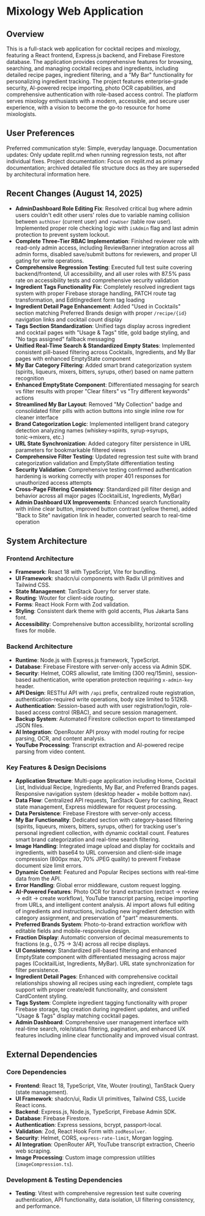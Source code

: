 # Mixology Web Application

## Overview
This is a full-stack web application for cocktail recipes and mixology, featuring a React frontend, Express.js backend, and Firebase Firestore database. The application provides comprehensive features for browsing, searching, and managing cocktail recipes and ingredients, including detailed recipe pages, ingredient filtering, and a "My Bar" functionality for personalizing ingredient tracking. The project features enterprise-grade security, AI-powered recipe importing, photo OCR capabilities, and comprehensive authentication with role-based access control. The platform serves mixology enthusiasts with a modern, accessible, and secure user experience, with a vision to become the go-to resource for home mixologists.

## User Preferences
Preferred communication style: Simple, everyday language.
Documentation updates: Only update replit.md when running regression tests, not after individual fixes.
Project documentation: Focus on replit.md as primary documentation; archived detailed file structure docs as they are superseded by architectural information here.

## Recent Changes (August 14, 2025)
- **AdminDashboard Role Editing Fix**: Resolved critical bug where admin users couldn't edit other users' roles due to variable naming collision between `authUser` (current user) and `rowUser` (table row user). Implemented proper role checking logic with `isAdmin` flag and last admin protection to prevent system lockout.
- **Complete Three-Tier RBAC Implementation**: Finished reviewer role with read-only admin access, including ReviewBanner integration across all admin forms, disabled save/submit buttons for reviewers, and proper UI gating for write operations.
- **Comprehensive Regression Testing**: Executed full test suite covering backend/frontend, UI accessibility, and all user roles with 87.5% pass rate on accessibility tests and comprehensive security validation
- **Ingredient Tags Functionality Fix**: Completely resolved ingredient tags system with proper Firebase storage handling, PATCH route tag transformation, and EditIngredient form tag loading
- **Ingredient Detail Page Enhancement**: Added "Used in Cocktails" section matching Preferred Brands design with proper `/recipe/{id}` navigation links and cocktail count display
- **Tags Section Standardization**: Unified tags display across ingredient and cocktail pages with "Usage & Tags" title, gold badge styling, and "No tags assigned" fallback messaging
- **Unified Real-Time Search & Standardized Empty States**: Implemented consistent pill-based filtering across Cocktails, Ingredients, and My Bar pages with enhanced EmptyState component
- **My Bar Category Filtering**: Added smart brand categorization system (spirits, liqueurs, mixers, bitters, syrups, other) based on name pattern recognition
- **Enhanced EmptyState Component**: Differentiated messaging for search vs filter results with proper "Clear filters" vs "Try different keywords" actions
- **Streamlined My Bar Layout**: Removed "My Collection" badge and consolidated filter pills with action buttons into single inline row for cleaner interface
- **Brand Categorization Logic**: Implemented intelligent brand category detection analyzing names (whiskey→spirits, syrup→syrups, tonic→mixers, etc.)
- **URL State Synchronization**: Added category filter persistence in URL parameters for bookmarkable filtered views
- **Comprehensive Filter Testing**: Updated regression test suite with brand categorization validation and EmptyState differentiation testing
- **Security Validation**: Comprehensive testing confirmed authentication hardening is working correctly with proper 401 responses for unauthorized access attempts
- **Cross-Page Filtering Consistency**: Standardized pill filter design and behavior across all major pages (CocktailList, Ingredients, MyBar)
- **Admin Dashboard UX Improvements**: Enhanced search functionality with inline clear button, improved button contrast (yellow theme), added "Back to Site" navigation link in header, converted search to real-time operation

## System Architecture

### Frontend Architecture
- **Framework**: React 18 with TypeScript, Vite for bundling.
- **UI Framework**: shadcn/ui components with Radix UI primitives and Tailwind CSS.
- **State Management**: TanStack Query for server state.
- **Routing**: Wouter for client-side routing.
- **Forms**: React Hook Form with Zod validation.
- **Styling**: Consistent dark theme with gold accents, Plus Jakarta Sans font.
- **Accessibility**: Comprehensive button accessibility, horizontal scrolling fixes for mobile.

### Backend Architecture
- **Runtime**: Node.js with Express.js framework, TypeScript.
- **Database**: Firebase Firestore with server-only access via Admin SDK.
- **Security**: Helmet, CORS allowlist, rate limiting (300 req/15min), session-based authentication, write operation protection requiring `x-admin-key` header.
- **API Design**: RESTful API with `/api` prefix, centralized route registration, authentication-required write operations, body size limited to 512KB.
- **Authentication**: Session-based auth with user registration/login, role-based access control (RBAC), and secure session management.
- **Backup System**: Automated Firestore collection export to timestamped JSON files.
- **AI Integration**: OpenRouter API proxy with model routing for recipe parsing, OCR, and content analysis.
- **YouTube Processing**: Transcript extraction and AI-powered recipe parsing from video content.

### Key Features & Design Decisions
- **Application Structure**: Multi-page application including Home, Cocktail List, Individual Recipe, Ingredients, My Bar, and Preferred Brands pages. Responsive navigation system (desktop header + mobile bottom nav).
- **Data Flow**: Centralized API requests, TanStack Query for caching, React state management, Express middleware for request processing.
- **Data Persistence**: Firebase Firestore with server-only access.
- **My Bar Functionality**: Dedicated section with category-based filtering (spirits, liqueurs, mixers, bitters, syrups, other) for tracking user's personal ingredient collection, with dynamic cocktail count. Features smart brand categorization and real-time search filtering.
- **Image Handling**: Integrated image upload and display for cocktails and ingredients, with base64 to URL conversion and client-side image compression (800px max, 70% JPEG quality) to prevent Firebase document size limit errors.
- **Dynamic Content**: Featured and Popular Recipes sections with real-time data from the API.
- **Error Handling**: Global error middleware, custom request logging.
- **AI-Powered Features**: Photo OCR for brand extraction (extract → review → edit → create workflow), YouTube transcript parsing, recipe importing from URLs, and intelligent content analysis. AI import allows full editing of ingredients and instructions, including new ingredient detection with category assignment, and preservation of "part" measurements.
- **Preferred Brands System**: Photo-to-brand extraction workflow with editable fields and mobile-responsive design.
- **Fraction Display**: Automatic conversion of decimal measurements to fractions (e.g., 0.75 → 3/4) across all recipe displays.
- **UI Consistency**: Standardized pill-based filtering and enhanced EmptyState component with differentiated messaging across major pages (CocktailList, Ingredients, MyBar). URL state synchronization for filter persistence.
- **Ingredient Detail Pages**: Enhanced with comprehensive cocktail relationships showing all recipes using each ingredient, complete tags support with proper create/edit functionality, and consistent CardContent styling.
- **Tags System**: Complete ingredient tagging functionality with proper Firebase storage, tag creation during ingredient updates, and unified "Usage & Tags" display matching cocktail pages.
- **Admin Dashboard**: Comprehensive user management interface with real-time search, role/status filtering, pagination, and enhanced UX features including inline clear functionality and improved visual contrast.

## External Dependencies

### Core Dependencies
- **Frontend**: React 18, TypeScript, Vite, Wouter (routing), TanStack Query (state management).
- **UI Framework**: shadcn/ui, Radix UI primitives, Tailwind CSS, Lucide React icons.
- **Backend**: Express.js, Node.js, TypeScript, Firebase Admin SDK.
- **Database**: Firebase Firestore.
- **Authentication**: Express sessions, bcrypt, passport-local.
- **Validation**: Zod, React Hook Form with `zodResolver`.
- **Security**: Helmet, CORS, `express-rate-limit`, Morgan logging.
- **AI Integration**: OpenRouter API, YouTube transcript extraction, Cheerio web scraping.
- **Image Processing**: Custom image compression utilities (`imageCompression.ts`).

### Development & Testing Dependencies
- **Testing**: Vitest with comprehensive regression test suite covering authentication, API functionality, data isolation, UI filtering consistency, and performance.